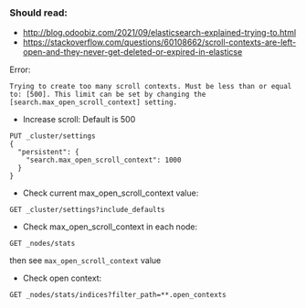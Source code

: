 ### Should read:
- http://blog.odoobiz.com/2021/09/elasticsearch-explained-trying-to.html
- https://stackoverflow.com/questions/60108662/scroll-contexts-are-left-open-and-they-never-get-deleted-or-expired-in-elasticse

Error: 
```
Trying to create too many scroll contexts. Must be less than or equal to: [500]. This limit can be set by changing the [search.max_open_scroll_context] setting.
```
- Increase scroll: Default is 500
```
PUT _cluster/settings
{
  "persistent": {
    "search.max_open_scroll_context": 1000
  }
}
```


- Check current max_open_scroll_context value:
```
GET _cluster/settings?include_defaults
```

- Check max_open_scroll_context in each node:
```
GET _nodes/stats
```
then see `max_open_scroll_context` value

- Check open context:
```
GET _nodes/stats/indices?filter_path=**.open_contexts
```

